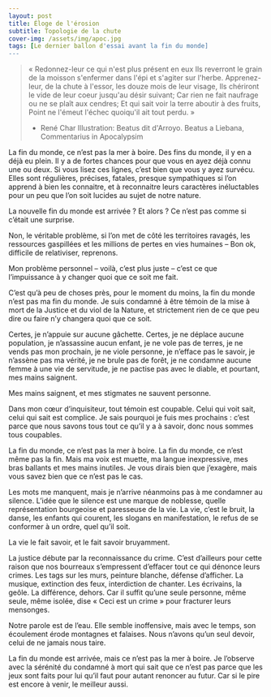 ```yaml
---
layout: post
title: Éloge de l'érosion
subtitle: Topologie de la chute
cover-img: /assets/img/apoc.jpg
tags: [Le dernier ballon d'essai avant la fin du monde]
---
```


> « Redonnez-leur ce qui n'est plus présent en eux
> Ils reverront le grain de la moisson s'enfermer dans l'épi et s'agiter sur l'herbe.
> Apprenez-leur, de la chute à l'essor, les douze mois de leur visage,
> Ils chériront le vide de leur coeur jusqu'au désir suivant;
> Car rien ne fait naufrage ou ne se plaît aux cendres;
> Et qui sait voir la terre aboutir à des fruits,
> Point ne l'émeut l'échec quoiqu'il ait tout perdu. »
> -	René Char
> Illustration: Beatus dit d'Arroyo. Beatus a Liebana, Commentarius in Apocalypsim

La fin du monde, ce n’est pas la mer à boire. Des fins du monde, il y en a déjà eu plein. Il y a de fortes chances pour que vous en ayez déjà connu une ou deux. Si vous lisez ces lignes, c’est bien que vous y ayez survécu. Elles sont régulières, précises, fatales, presque sympathiques si l’on apprend à bien les connaitre, et à reconnaitre leurs caractères inéluctables pour un peu que l’on soit lucides au sujet de notre nature.

La nouvelle fin du monde est arrivée ? Et alors ? Ce n’est pas comme si c’était une surprise.

Non, le véritable problème, si l’on met de côté les territoires ravagés, les ressources gaspillées et les millions de pertes en vies humaines – Bon ok, difficile de relativiser, reprenons.

Mon problème personnel – voilà, c’est plus juste – c’est ce que l’impuissance à y changer quoi que ce soit me fait.

C’est qu’à peu de choses près, pour le moment du moins, la fin du monde n’est pas ma fin du monde. Je suis condamné à être témoin de la mise à mort de la Justice et du viol de la Nature, et strictement rien de ce que peu dire ou faire n’y changera quoi que ce soit.

Certes, je n’appuie sur aucune gâchette. Certes, je ne déplace aucune population, je n’assassine aucun enfant, je ne vole pas de terres, je ne vends pas mon prochain, je ne viole personne, je n’efface pas le savoir, je n’assène pas ma vérité, je ne brule pas de forêt, je ne condamne aucune femme à une vie de servitude, je ne pactise pas avec le diable, et pourtant, mes mains saignent.

Mes mains saignent, et mes stigmates ne sauvent personne.

Dans mon cœur d’inquisiteur, tout témoin est coupable. Celui qui voit sait, celui qui sait est complice. Je sais pourquoi je fuis mes prochains : c’est parce que nous savons tous tout ce qu’il y a à savoir, donc nous sommes tous coupables.

La fin du monde, ce n’est pas la mer à boire. La fin du monde, ce n’est même pas la fin. Mais ma voix est muette, ma langue inexpressive, mes bras ballants et mes mains inutiles. Je vous dirais bien que j’exagère, mais vous savez bien que ce n’est pas le cas.

Les mots me manquent, mais je n’arrive néanmoins pas à me condamner au silence. L’idée que le silence est une marque de noblesse, quelle représentation bourgeoise et paresseuse de la vie. La vie, c’est le bruit, la danse, les enfants qui courent, les slogans en manifestation, le refus de se conformer à un ordre, quel qu’il soit.

La vie le fait savoir, et le fait savoir bruyamment.

La justice débute par la reconnaissance du crime. C’est d’ailleurs pour cette raison que nos bourreaux s’empressent d’effacer tout ce qui dénonce leurs crimes. Les tags sur les murs, peinture blanche, défense d’afficher. La musique, extinction des feux, interdiction de chanter. Les écrivains, la geôle. La différence, dehors. Car il suffit qu’une seule personne, même seule, même isolée, dise « Ceci est un crime » pour fracturer leurs mensonges.

Notre parole est de l’eau.
Elle semble inoffensive, mais avec le temps, son écoulement érode montagnes et falaises.
Nous n’avons qu’un seul devoir, celui de ne jamais nous taire.

La fin du monde est arrivée, mais ce n’est pas la mer à boire. Je l’observe avec la sérénité du condamné à mort qui sait que ce n’est pas parce que les jeux sont faits pour lui qu’il faut pour autant renoncer au futur. Car si le pire est encore à venir,  le meilleur aussi.